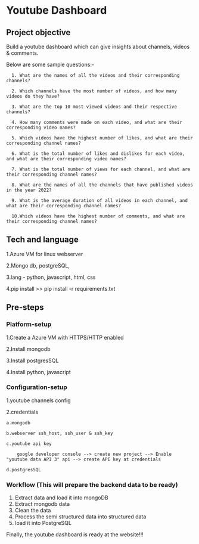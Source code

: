 # Youtube Dashboard

## Project objective
Build a youtube dashboard which can give insights about channels, videos & comments.

Below are some sample questions:-

      1. What are the names of all the videos and their corresponding channels?

      2. Which channels have the most number of videos, and how many videos do they have?
      
      3. What are the top 10 most viewed videos and their respective channels?
      
      4. How many comments were made on each video, and what are their corresponding video names?
      
      5. Which videos have the highest number of likes, and what are their corresponding channel names?
      
      6. What is the total number of likes and dislikes for each video, and what are their corresponding video names?
      
      7. What is the total number of views for each channel, and what are their corresponding channel names?
      
      8. What are the names of all the channels that have published videos in the year 2022?
      
      9. What is the average duration of all videos in each channel, and what are their corresponding channel names?
      
      10.Which videos have the highest number of comments, and what are their corresponding channel names?


## Tech and language
1.Azure VM for linux webserver

2.Mongo db, postgreSQL, 

3.lang - python, javascript, html, css

4.pip install >> pip install -r requirements.txt


## Pre-steps

### Platform-setup

1.Create a Azure VM with HTTPS/HTTP enabled

2.Install mongodb

3.Install postgresSQL

4.Install python, javascript




### Configuration-setup
1.youtube channels config

2.credentials

    a.mongodb

    b.webserver ssh_host, ssh_user & ssh_key

    c.youtube api key

        google developer console --> create new project --> Enable "youtube data API 3" api --> create API key at credentials

    d.postgresSQL


### Workflow (This will prepare the backend data to be ready)
1. Extract data and load it into mongoDB
2. Extract mongodb data
3. Clean the data
4. Process the semi structured data into structured data 
5. load it into PostgreSQL


Finally, the youtube dashboard is ready at the website!!!

